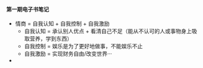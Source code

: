 #### 第一期电子书笔记

+ 情商 = 自我认知 + 自我控制 + 自我激励
  + 自我认知 = 承认别人优点 + 看清自己不足（能从不认可的人或事物身上吸取营养，学到东西）
  + 自我控制 = 娱乐是为了更好地做事，不能娱乐不止
  + 自我激励 = 实现财务自由/改变世界···
+ 